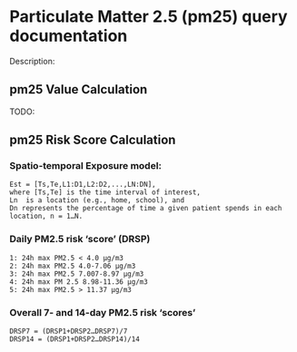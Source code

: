 # Particulate Matter 2.5 (pm25) query documentation

Description:

## pm25 Value Calculation

TODO:

## pm25 Risk Score Calculation

### Spatio-temporal Exposure model:

```Est = [Ts,Te,L1:D1,L2:D2,...,LN:DN],where [Ts,Te] is the time interval of interest, 
Ln  is a location (e.g., home, school), and 
Dn represents the percentage of time a given patient spends in each location, n = 1…N. 
```### Daily PM2.5 risk ‘score’ (DRSP)

```1: 24h max PM2.5 < 4.0 μg/m32: 24h max PM2.5 4.0-7.06 μg/m33: 24h max PM2.5 7.007-8.97 μg/m34: 24h max PM 2.5 8.98-11.36 μg/m35: 24h max PM2.5 > 11.37 μg/m3
```### Overall 7- and 14-day PM2.5 risk ‘scores’

```DRSP7 = (DRSP1+DRSP2…DRSP7)/7DRSP14 = (DRSP1+DRSP2…DRSP14)/14
```